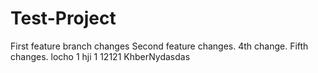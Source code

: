 # Test-Project
First feature branch changes
Second feature changes.
4th change.
Fifth changes.
locho 1
hji 1 
12121
KhberNydasdas

